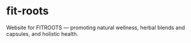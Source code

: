 # fit-roots
Website for FITROOTS — promoting natural wellness, herbal blends and capsules, and holistic health.
